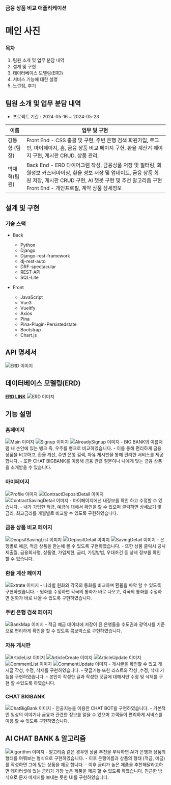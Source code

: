 ### 금융 상품 비교 애플리케이션
# 메인 사진 

### 목차
1. 팀원 소개 및 업무 분담 내역
2. 설계 및 구현
3. 데이터베이스 모델링(ERD)
4. 서비스 기능에 대한 설명
5. 느낀점, 후기


## 팀원 소개 및 업무 분담 내역
- 프로젝트 기간 : 2024-05-16 ~ 2024-05-23

|이름|업무 및 구현 |
|---|---|
| 강동형 (팀장) |Front End - CSS 총괄 및 구현, 주변 은행 검색 회원가입, 로그인, 마이페이지, 홈, 금융 상품 비교 페이지 구현, 환율 계산기 페이지 구현, 게시판 CRUD, 상품 관리, |
|박재혁(팀원) |Back End - ERD 다이어그램 작성, 금융상품 저장 및 필터링, 회원정보 커스터마이징, 환율 정보 저장 및 업데이트, 금융 상품 회원 저장, 게시판 CRUD 구현, AI 챗봇 구현 및 추천 알고리즘 구현<br> Front End - 개인프로필, 계약 상품 상세정보 |

## 설계 및 구현
### 기술 스택
* Back
  - Python
  - Django
  - Django-rest-framework
  - dj-rest-auto
  - DRF-spectacular
  - REST-API
  - SQL-Lite

* Front
  - JavaScript
  - Vue3
  - Vueitfy
  - Axios
  - Pina
  - Pina-Plugin-Persistedstate
  - Bootstrap
  - Chart.js

## API 명세서 
<img src='./README_IMG/API.png' alt='ERD 이미지' /> 

## 데이터베이스 모델링(ERD)
[**ERD LINK**](https://dbdiagram.io/d/664ab074f84ecd1d229827ad)
<img src='./README_IMG/ERD.png' alt='ERD 이미지' />

## 기능 설명

### 홈페이지
<img src='./README_img/Main.png' alt='Main 이미지' /> 
<img src='./README_IMG/Signup.png' alt='Signup 이미지' /> 
<img src='./README_IMG/AlreadySignup.png' alt='AlreadySignup 이미지' /> 
- BIG BANK의 이름처럼 내 손안에 있는 뱅크 즉, 우주를 뱅크로 비교하였습니다.
- 이를 통해 편리하게 금융 상품을 비교하고, 환율 계산, 주변 은행 검색, 자유 게시판을 통해 편리한 서비스를 제공합니다.
- 또한 CHAT BIGBANK를 이용해 금융 관련 질문이나 나에게 맞는 금융 상품을 소개받을 수 있습니다.

### 마이페이지
<img src='./README_IMG/Profile.png' alt='Profile 이미지' /> 
<img src='./README_IMG/ContractDepositDetail.png' alt='ContractDepositDetail 이미지' /> 
<img src='./README_IMG/ContractSavingDetail.png' alt='ContractSavingDetail 이미지' /> 
- 마이페이지에선 내정보를 확인 하고 수정할 수 있습니다.
- 내가 가입한 적금, 예금에 대해서 확인을 할 수 있으며 클릭하면 상세보기 및 금리, 최고금리를 개월별로 비교할 수 있도록 구현하였습니다.

### 금융 상품 비교 페이지
<img src='./README_IMG/DeopsitSavingList.png' alt='DeopsitSavingList 이미지' /> 
<img src='./README_IMG/DepositDetail.png' alt='DepositDetail 이미지' /> 
<img src='./README_IMG/SavingDetail.png' alt='SavingDetail 이미지' /> 
- 은행별로 예금, 적금 상품을 한눈에 볼 수 있도록 구현하였습니다.
- 또한 상품 클릭시 공시 제출월, 금융회사명, 상품명, 가입제한, 금리, 가입방법, 우대조건 등 상세 정보를 확인 할 수 있습니다.

### 환율 계산 페이지
<img src='./README_IMG/Extrate.png' alt='Extrate 이미지' /> 
- 나라별 원화와 각국의 통화를 비교하며 환율을 파악 할 수 있도록 구현하였습니다.
- 원화를 수정하면 각국의 통화가 바로 나오고, 각국의 통화를 수정하면 원화가 바로 나올 수 있도록 구현하였습니다.

### 주변 은행 검색 페이지
<img src='./README_IMG/BankMap.png' alt='BankMap 이미지' /> 
- 적금 예금 데이터에 저장이 된 은행들을 수도권과 광역시를 기준으로 편리하게 확인을 할 수 있도록 콤보박스로 구현하였습니다.

### 자유 게시판
<img src='./README_IMG/ArticleList.png' alt='ArticleList 이미지' />
<img src='./README_IMG/ArticleCreate.png' alt='ArticleCreate 이미지' />
<img src='./README_IMG/ArticleUpdate.png' alt='ArticleUpdate 이미지' />
<img src='./README_IMG/CommentList.png' alt='CommentList 이미지' />
<img src='./README_IMG/CommentUpdate.png' alt='CommentUpdate 이미지' />
- 게시글을 확인할 수 있고 게시글 작성, 수정, 삭제를 구현하였습니다.
- 댓글기능 또한 리스트와 작성 ,수정, 삭제 기능을 구현하였습니다.
- 본인이 작성한 글과 작성한 댓글에 대해서만 수정 및 삭제를 구현 할 수있도록 하였습니다.

### CHAT BIGBANK
<img src='./README_IMG/ChatBigBank.png' alt='ChatBigBank 이미지' /> 
- 인공지능을 이용한 CHAT BOT을 구현하였습니다.
- 기본적인 일상의 이야기나 금융과 관련한 정보를 얻을 수 있으며 고객들이 편리하게 서비스를 이용 할 수 잇도록 구현하였습니다.

## AI CHAT BANK & 알고리즘
<img src='./README_IMG/Algorithm.png' alt='Algorithm 이미지' /> 
- 알고리즘 같은 경우엔 상품 추천을 부탁하면 AI가 은행과 상품의 형태를 여쭤보는 형식으로 구현하였습니다.
- 이후 은행이름과 상품의 형태 (적금, 예금)를 작성하면 그에 맞는 상품을 제공 합니다.
- 이후 금리가 높은 제품을 추천해달라고하면 데이터셋에 있는 금리가 가장 높은 제품을 제공 할 수  있도록 하였습니다.
친근한 방식으로 문자 메세지를 보내는 듯한 UI를 구현하였습니다.
